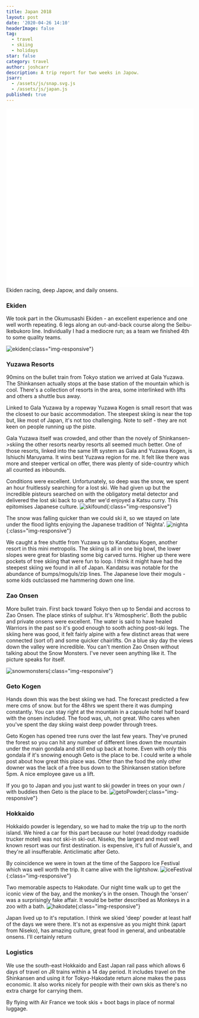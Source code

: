 ```yaml
---
title: Japan 2018
layout: post
date: '2020-04-26 14:10'
headerImage: false
tag:
  - travel
  - skiing
  - holidays
star: false
category: travel
author: joshcarr
description: A trip report for two weeks in Japow.
jsarr:
  - /assets/js/snap.svg.js
  - /assets/js/japan.js
published: true
---
```

<style>
  .container {
  position: sticky;
  position: -webkit-sticky;
  top:0;
  background-color: white;
  z-index:10;
  height: 12vh;
}
</style>

<div class="container">
<svg id="someID" viewBox="0 450 900 100" overflow="hidden"></svg>
</div>

<div markdown="1" class="contentCont" id="scroll">
Ekiden racing, deep Japow, and daily onsens.

### Ekiden


We took part in the Okumusashi Ekiden - an excellent experience and one well worth repeating. 6 legs along an out-and-back course along the Seibu-Ikebukoro line. Individually I had a mediocre run; as a team we finished 4th to some quality teams. 

![ekiden](/assets/images/japan/ekiden.jpeg){:class="img-responsive"}

### Yuzawa Resorts

90mins on the bullet train from Tokyo station we arrived at Gala Yuzawa. The Shinkansen actually stops at the base station of the mountain which is cool. There's a collection of resorts in the area, some interlinked with lifts and others a shuttle bus away.

Linked to Gala Yuzawa by a ropeway Yuzawa Kogen is small resort that was the closest to our basic accommodation. The steepest skiing is near the top but, like most of Japan, it's not too challenging. Note to self - they are not keen on people running up the piste.

Gala Yuzawa itself was crowded, and other than the novely of Shinkansen->skiing the other resorts nearby resorts all seemed much better. One of those resorts, linked into the same lift system as Gala and Yuzawa Kogen, is Ishiuchi Maruyama. It wins best Yuzawa region for me. It felt like there was more and steeper vertical on offer, there was plenty of side-country which all counted as inbounds.

Conditions were excellent. Unfortunately, so deep was the snow, we spent an hour fruitlessly searching for a lost ski. We had given up but the incredible pisteurs searched on with the obligatory metal detector and delivered the lost ski back to us after we'd enjoyed a Katsu curry. This epitomises Japanese culture. 
![skifound](/assets/images/japan/skifound.JPG){:class="img-responsive"}

The snow was falling quicker than we could ski it, so we stayed on late under the flood lights enjoying the Japanese tradition of 'Nighta'.
![nighta](/assets/images/japan/nighta.jpg){:class="img-responsive"}

We caught a free shuttle from Yuzawa up to Kandatsu Kogen, another resort in this mini metropolis. The skiing is all in one big bowl, the lower slopes were great for blasting some big carved turns. Higher up there were pockets of tree skiing that were fun to loop. I think it might have had the steepest skiing we found in all of Japan. Kandatsu was notable for the abundance of bumps/moguls/zip lines. The Japanese love their moguls - some kids outclassed me hammering down one line.


### Zao Onsen

More bullet train. First back toward Tokyo then up to Sendai and accross to Zao Onsen. The place stinks of sulphur. It's 'Atmospheric'. Both the public and private onsens were excellent. The water is said to have healed Warriors in the past so it's good enough to sooth aching post-ski legs. The skiing here was good, it felt fairly alpine with a few distinct areas that were connected (sort of) and some quicker chairlifts. On a blue sky day the views down the valley were incredible. You can't mention Zao Onsen without talking about the Snow Monsters. I've never seen anything like it. The picture speaks for itself.

![snowmonsters](/assets/images/japan/snowmonster.JPG){:class="img-responsive"}


### Geto Kogen

Hands down this was the best skiing we had. The forecast predicted a few mere cms of snow. but for the 48hrs we spent there it was dumping constantly. You can stay right at the mountain in a capsule hotel half board with the onsen included. The food was, uh, not great. Who cares when you've spent the day skiing waist deep powder through trees.

Geto Kogen has opened tree runs over the last few years. They've pruned the forest so you can hit any number of different lines down the mountain under the main gondala and still end up back at home. Even with only this gondala if it's snowing enough Geto is the place to be. I could write a whole post about how great this place was. Other than the food the only other downer was the lack of a free bus down to the Shinkansen station before 5pm. A nice employee gave us a lift.

If you go to Japan and you just want to ski powder in trees on your own / with buddies then Geto is the place to be.
![getoPowder](/assets/images/japan/getoPow.JPG){:class="img-responsive"}


### Hokkaido

Hokkaido powder is legendary, so we had to make the trip up to the north island. We hired a car for this part because our hotel (read:dodgy roadside trucker motel) was not ski-in ski-out. Niseko, the largest and most well known resort was our first destination. is expensive, it's full of Aussie's, and they're all insufferable. Anticlimatic after Geto.

By coincidence we were in town at the time of the Sapporo Ice Festival which was well worth the trip. It came alive with the lightshow.
![iceFestival](/assets/images/japan/IceFestival.JPG){:class="img-responsive"}

Two memorable aspects to Hakodate. Our night time walk up to get the iconic view of the bay, and the monkey's in the onsen. Though the 'onsen' was a surprisingly fake affair. It would be better described as Monkeys in a zoo with a bath.
![hakodate](/assets/images/japan/Hakodate.JPG){:class="img-responsive"}

Japan lived up to it's reputation. I think we skied 'deep' powder at least half of the days we were there. It's not as expensive as you might think (apart from Niseko), has amazing culture, great food in general, and unbeatable onsens. I'll certainly return

### Logistics

We use the south-east Hokkaido and East Japan rail pass which allows 6 days of travel on JR trains within a 14 day period. It includes travel on the Shinkansen and using it for Tokyo-Hakodate return alone makes the pass economic. It also works nicely for people with their own skis as there's no extra charge for carrying them.

By flying with Air France we took skis + boot bags in place of normal luggage.
</div>